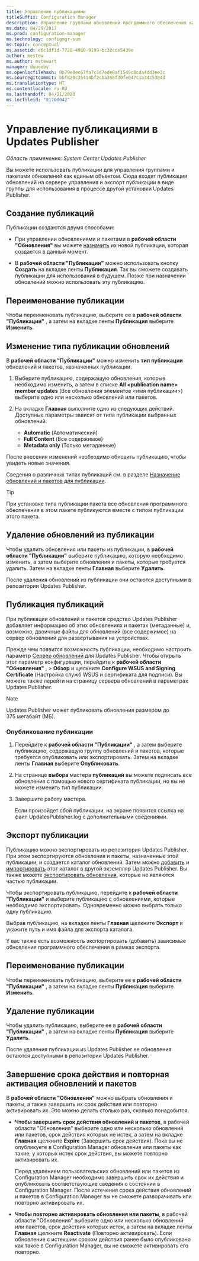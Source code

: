 ```yaml
---
title: Управление публикациями
titleSuffix: Configuration Manager
description: Управление группами обновлений программного обеспечения как публикацией с помощью System Center Updates Publisher
ms.date: 04/29/2017
ms.prod: configuration-manager
ms.technology: configmgr-sum
ms.topic: conceptual
ms.assetid: e6c1df1d-7728-4980-9199-bc32cde5439e
author: mestew
ms.author: mstewart
manager: dougeby
ms.openlocfilehash: 0b79e0ec67fa7c1d7ede0af1549c8cda4dd3ee3c
ms.sourcegitcommit: bbf820c35414bf2cba356f30fe047c1a34c5384d
ms.translationtype: HT
ms.contentlocale: ru-RU
ms.lasthandoff: 04/21/2020
ms.locfileid: "81700042"
---
```

# <a name="manage-publications-in-updates-publisher"></a>Управление публикациями в Updates Publisher

*Область применения: System Center Updates Publisher*

Вы можете использовать публикации для управления группами и пакетами обновлений как единым объектом. Сюда входят публикации обновлений на сервере управления и экспорт публикации в виде группы для использования в процессе другой установки Updates Publisher.

## <a name="create-publications"></a>Создание публикаций
Публикации создаются двумя способами:

-   При управлении обновлениями и пакетами в **рабочей области "Обновления"** вы можете [назначить](manage-updates-with-updates-publisher.md#assign-updates-and-bundles-to-a-publication) их новой публикации, которая создается в данный момент.

-   В **рабочей области "Публикации"** можно использовать кнопку **Создать** на вкладке ленты **Публикация**. Так вы сможете создавать публикации для использования в будущем. Позже при назначении обновлений можно использовать эту публикацию.

## <a name="rename-a-publication"></a>Переименование публикации
Чтобы переименовать публикацию, выберите ее в **рабочей области "Публикации"** , а затем на вкладке ленты **Публикация** выберите **Изменить**.

## <a name="change-the-publication-type-of-updates-in-a-publication"></a>Изменение типа публикации обновлений
В **рабочей области "Публикации"** можно изменить **тип публикации** обновлений и пакетов, назначенных публикации.

1. Выберите публикацию, содержащую обновления, которые необходимо изменить, а затем в списке **All &lt;publication name> member updates** (Все обновления элементов <имя публикации>) выберите одно или несколько обновлений или пакетов.

2. На вкладке **Главная** выполните одно из следующих действий. Доступные параметры зависят от типа публикации выбранных обновлений.

   -   **Automatic** (Автоматический)
   -   **Full Content** (Все содержимое)
   -   **Metadata only** (Только метаданные)

После внесения изменений необходимо обновить публикацию, чтобы увидеть новые значения.

Сведения о различных типах публикаций см. в разделе [Назначение обновлений и пакетов для публикации](manage-updates-with-updates-publisher.md#assign-updates-and-bundles-to-a-publication).

> [!TIP]    
> При установке типа публикации пакета все обновления программного обеспечения в этом пакете публикуются вместе с типом публикации этого пакета.

## <a name="remove-updates-from-a-publication"></a>Удаление обновлений из публикации
Чтобы удалить обновления или пакеты из публикации, в **рабочей области "Публикации"** выберите публикацию, которую необходимо изменить, а затем выберите обновления и пакеты, которые требуется удалить. Затем на вкладке ленты **Главная** выберите **Удалить**.

После удаления обновлений из публикации они остаются доступными в репозитории Updates Publisher.

## <a name="publish-publications"></a>Публикация публикаций
При публикации обновлений и пакетов средство Updates Publisher добавляет информацию об этих обновлениях и пакетах (метаданные) и, возможно, двоичные файлы для обновлений (все содержимое) на сервер обновлений для развертывания на устройствах.

Прежде чем появится возможность публикации, необходимо настроить параметр [Сервер обновлений](updates-publisher-options.md#update-server) для Updates Publisher. Чтобы открыть этот параметр конфигурации, перейдите к **рабочей области "Обновления"** , &gt; **Обзор** и щелкните **Configure WSUS and Signing Certificate** (Настройка служб WSUS и сертификата для подписи). Вы можете также перейти на страницу сервера обновлений в параметрах Updates Publisher.

> [!NOTE]   
> Updates Publisher может публиковать обновления размером до 375 мегабайт (МБ).

### <a name="to-publish-a-publication"></a>Опубликование публикации

1. Перейдите к **рабочей области "Публикации"** , а затем выберите публикацию, содержащую группу обновлений и пакетов, которые требуется опубликовать или экспортировать. Затем на вкладке ленты **Главная** выберите **Опубликовать**.

2. На странице **выбора** мастера **публикаций** вы можете подписать все обновления с помощью нового сертификата публикации, но вы не можете изменить тип публикации.

3. Завершите работу мастера.

   Если произойдет сбой публикации, на экране появится ссылка на файл UpdatesPublisher.log с дополнительными сведениями.

## <a name="export-a-publication"></a>Экспорт публикации
Публикацию можно экспортировать из репозитория Updates Publisher. При этом экспортируются обновления и пакеты, назначенные этой публикации, и создается каталог обновлений. Затем можно [добавить](updates-publisher-catalogs.md#add-software-update-catalogs) и [импортировать](updates-publisher-catalogs.md#import-updates) этот каталог в другой экземпляр Updates Publisher. Вы также можете [экспортировать обновления](manage-updates-with-updates-publisher.md#export-updates), которые не являются частью публикации.

Чтобы экспортировать публикацию, перейдите к **рабочей области "Публикации"** и выберите публикацию с обновлениями, которые необходимо экспортировать. Одновременно можно выбрать только одну публикацию.

Выбрав публикацию, на вкладке ленты **Главная** щелкните **Экспорт** и укажите путь и имя файла для экспорта каталога.

У вас также есть возможность экспортировать (добавить) зависимые обновления программного обеспечения в рамках экспорта.

## <a name="rename-a-publication"></a>Переименование публикации
Чтобы переименовать публикацию, выберите ее в **рабочей области "Публикации"** , а затем на вкладке ленты **Публикация** выберите **Изменить**.

## <a name="delete-a-publication"></a>Удаление публикации
Чтобы удалить публикацию, выберите ее в **рабочей области "Публикации"** , а затем на вкладке ленты **Публикация** выберите **Удалить**.

После удаления публикации из Updates Publisher ее обновления остаются доступными в репозитории Updates Publisher.

## <a name="expire-or-reactivate-updates-and-bundles"></a>Завершение срока действия и повторная активация обновлений и пакетов
В **рабочей области "Обновления"** можно выбрать обновления и пакеты, а также завершить их срок действия или повторно активировать их. Это можно делать столько раз, сколько понадобится.

-   **Чтобы завершить срок действия обновлений и пакетов**, в рабочей области "Обновления" выберите одно или несколько обновлений или пакетов, срок действия которых не истек, а затем на вкладке **Главная** щелкните **Expire** (Завершить срок действия). Пока вы не опубликуете в Configuration Manager обновления или пакеты как такие, у которых истек срок действия, вы можете повторно активировать их.

    Перед удалением пользовательских обновлений или пакетов из Configuration Manager необходимо завершить срок их действия и опубликовать соответствующие сведения о состоянии в Configuration Manager. После истечения срока действия обновлений и пакетов в Configuration Manager вы не сможете разворачивать или повторно активировать их.

-   **Чтобы повторно активировать обновления или пакеты**, в рабочей области "Обновления" выберите одно или несколько обновлений или пакетов, срок действия которых истек, а затем на вкладке ленты **Главная** щелкните **Reactivate** (Повторно активировать). Если обновление с истекшим сроком действия ранее было опубликовано как такое в Configuration Manager, вы не сможете активировать его повторно.
